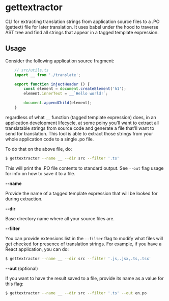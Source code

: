 # gettextractor

CLI for extracting translation strings from application source files to a .PO (gettext) file for later translation. It uses babel under the hood to traverse AST tree and find all strings that appear in a tagged template expression.

## Usage
Consider the following application source fragment:
```ts
    // src/utils.ts
    import __ from './translate';

    export function injectHeader () {
        const element = document.createElement('h1');
        element.innerText = __`Hello world!`;

        document.appendChild(element);
    }
```
regardless of what `__` function (tagged template expression) does, in an application development lifecycle, at some poiny you'll want to extract all translatable strings from source code and generate a file that'll want to send for translation. This tool is able to extract those strings from your whole application code to a single .po file.

To do that on the above file, do:
```bash
$ gettextractor --name __ --dir src --filter '.ts'
```
This will print the .PO file contents to standard output. See `--out` flag usage for info on how to save it to a file.

**--name**

Provide the name of a tagged template expression that will be looked for during extraction.

**--dir**

Base directory name where all your source files are.

**--filter**

You can provide extensions list in the `--filter` flag to modify what files will get checked for presence of translation strings. For example, if you have a React application, you can do:
```bash
$ gettextractor --name __ --dir src --filter '.js,.jsx,.ts,.tsx'
```

**--out** (optional)

If you want to have the result saved to a file, provide its name as a value for this flag:
```bash
$ gettextractor --name __ --dir src --filter '.ts' --out en.po
```

